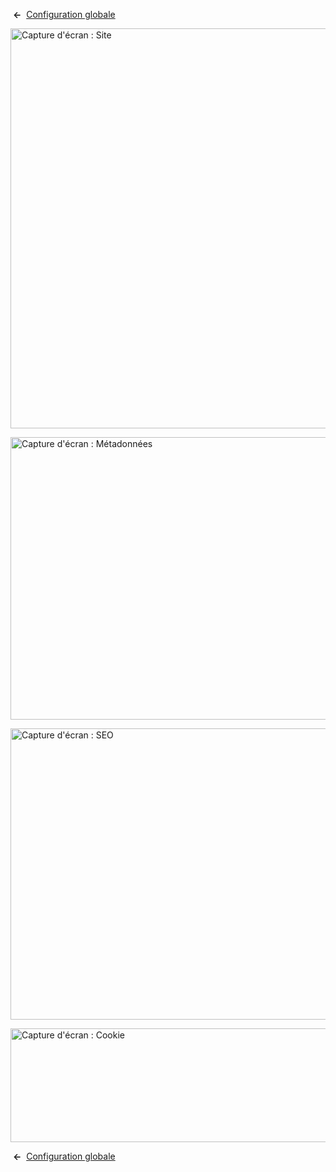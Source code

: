 <!-- Filename: Help4.x:Site_Global_Configuration_Site / Display title: Configuration globale : Site -->

 **←**  [Configuration
globale](https://docs.joomla.org/Help4.x:Site_Global_Configuration/fr#site "Help4.x:Site Global Configuration/fr")

<img
src="https://docs.joomla.org/images/thumb/8/85/Help-4x-global-configuration-site-subscreen-fr.png/800px-Help-4x-global-configuration-site-subscreen-fr.png"
decoding="async"
srcset="https://docs.joomla.org/images/thumb/8/85/Help-4x-global-configuration-site-subscreen-fr.png/1200px-Help-4x-global-configuration-site-subscreen-fr.png 1.5x, https://docs.joomla.org/images/8/85/Help-4x-global-configuration-site-subscreen-fr.png 2x"
data-file-width="1566" data-file-height="1253" width="800" height="640"
alt="Capture d&#39;écran : Site" />

<img
src="https://docs.joomla.org/images/thumb/4/4b/Help-4x-global-configuration-metadata-subscreen-fr.png/800px-Help-4x-global-configuration-metadata-subscreen-fr.png"
decoding="async"
srcset="https://docs.joomla.org/images/thumb/4/4b/Help-4x-global-configuration-metadata-subscreen-fr.png/1200px-Help-4x-global-configuration-metadata-subscreen-fr.png 1.5x, https://docs.joomla.org/images/4/4b/Help-4x-global-configuration-metadata-subscreen-fr.png 2x"
data-file-width="1566" data-file-height="885" width="800" height="452"
alt="Capture d&#39;écran : Métadonnées" />

<img
src="https://docs.joomla.org/images/thumb/0/08/Help-4x-global-configuration-seo-subscreen-fr.png/800px-Help-4x-global-configuration-seo-subscreen-fr.png"
decoding="async"
srcset="https://docs.joomla.org/images/thumb/0/08/Help-4x-global-configuration-seo-subscreen-fr.png/1200px-Help-4x-global-configuration-seo-subscreen-fr.png 1.5x, https://docs.joomla.org/images/0/08/Help-4x-global-configuration-seo-subscreen-fr.png 2x"
data-file-width="1567" data-file-height="913" width="800" height="466"
alt="Capture d&#39;écran : SEO" />

<img
src="https://docs.joomla.org/images/thumb/0/06/Help-4x-global-configuration-cookie-subscreen-fr.png/800px-Help-4x-global-configuration-cookie-subscreen-fr.png"
decoding="async"
srcset="https://docs.joomla.org/images/thumb/0/06/Help-4x-global-configuration-cookie-subscreen-fr.png/1200px-Help-4x-global-configuration-cookie-subscreen-fr.png 1.5x, https://docs.joomla.org/images/0/06/Help-4x-global-configuration-cookie-subscreen-fr.png 2x"
data-file-width="1566" data-file-height="357" width="800" height="182"
alt="Capture d&#39;écran : Cookie" />

 **←**  [Configuration
globale](https://docs.joomla.org/Help4.x:Site_Global_Configuration/fr#site "Help4.x:Site Global Configuration/fr")

